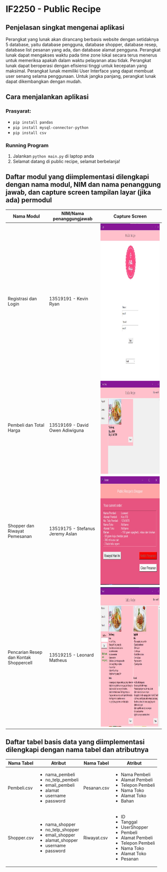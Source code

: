 <h1>IF2250 - Public Recipe</h1>

<h2>Penjelasan singkat mengenai aplikasi</h2>
Perangkat yang lunak akan dirancang berbasis website dengan setidaknya 5 database, yaitu database pengguna, database shopper, database resep, database list pesanan yang ada, dan database alamat pengguna. Perangkat lunak dapat mengakses waktu pada time zone lokal secara terus menerus untuk memeriksa apakah dalam waktu pelayanan atau tidak. Perangkat lunak dapat beroperasi dengan efisiensi tinggi untuk kecepatan yang maksimal. Perangkat lunak memiliki User Interface yang dapat membuat user senang selama penggunaan. Untuk jangka panjang, perangkat lunak dapat dikembangkan dengan mudah.

<h2>Cara menjalankan aplikasi</h2>
<h3>Prasyarat:</h3>

- `pip install pandas`
- `pip install mysql-connector-python`
- `pip install csv`

<h3>Running Program</h3>

1. Jalankan `python main.py` di laptop anda
2. Selamat datang di public recipe, selamat berbelanja!


<h2>Daftar modul yang diimplementasi dilengkapi dengan nama modul, NIM dan nama penanggung jawab, dan capture screen tampilan layar (jika ada) permodul</h2>

Nama Modul | NIM/Nama penanggungjawab | Capture Screen 
--- | --- | ---
Registrasi dan Login | 13519191 - Kevin Ryan |  <img src="/docs/login.jpg"  width="700" height="500">
Pembeli dan Total Harga | 13519169 - David Owen Adiwiguna | <img src="/docs/pembeli.jpg"  width="700" height="300">
Shopper dan Riwayat Pemesanan | 13519175 - Stefanus Jeremy Aslan | <img src="/docs/shopper.jpg"  width="300" height="350">
Pencarian Resep dan Kontak Shoppercell | 13519215 - Leonard Matheus | <img src="/docs/resep.jpg"  width="700" height="450">

<h2>Daftar tabel basis data yang diimplementasi dilengkapi dengan nama tabel dan atributnya</h2>

Nama Tabel  | Atribut | Nama Tabel | Atribut
---------- | ------- | --- | ---
Pembeli.csv | <ul><li>nama_pembeli</li><li>no_telp_pembeli</li><li>email_pembeli</li><li>alamat</li><li>username</li><li>password</li></ul> | Pesanan.csv | <ul><li>Nama Pembeli</li><li>Alamat Pembeli</li><li>Telepon Pembeli</li><li>Nama Toko</li><li>Alamat Toko</li><li>Bahan</li></ul>
Shopper.csv | <ul><li>nama_shopper</li><li>no_telp_shopper</li><li>email_shopper</li><li>alamat_shopper</li><li>username</li><li>password</li></ul> | Riwayat.csv | <ul><li>ID</li><li>Tanggal</li><li>UserShopper</li><li>Pembeli</li><li>Alamat Pembeli</li><li>Telepon Pembeli</li><li>Nama Toko</li><li>Alamat Toko</li><li>Pesanan</li></ul>
